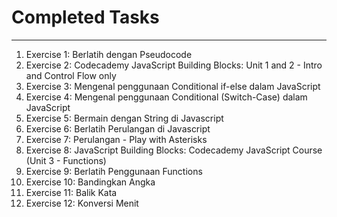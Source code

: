 # Completed Tasks

---

1. Exercise 1: Berlatih dengan Pseudocode
2. Exercise 2: Codecademy JavaScript Building Blocks: Unit 1 and 2 - Intro and Control Flow only
3. Exercise 3: Mengenal penggunaan Conditional if-else dalam JavaScript
4. Exercise 4: Mengenal penggunaan Conditional (Switch-Case) dalam JavaScript
5. Exercise 5: Bermain dengan String di Javascript
6. Exercise 6: Berlatih Perulangan di Javascript
7. Exercise 7: Perulangan - Play with Asterisks
8. Exercise 8: JavaScript Building Blocks: Codecademy JavaScript Course (Unit 3 - Functions)
9. Exercise 9: Berlatih Penggunaan Functions
10. Exercise 10: Bandingkan Angka
11. Exercise 11: Balik Kata
12. Exercise 12: Konversi Menit